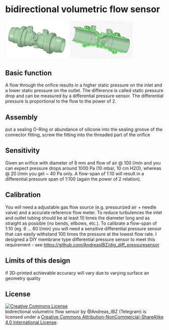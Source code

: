 # bidirectional volumetric flow sensor

<p>
  <img src="https://github.com/AndreasIBZ/bidir_flowsensor/blob/master/screenshot_flowsensor.JPG" width="200" title="Flowsensor">
  <img src="https://github.com/AndreasIBZ/bidir_flowsensor/blob/master/screenshot_section_flowsensor.JPG" width="200" title="Flowsensor Section">
</p>

## Basic function
A flow through the orifice results in a higher static pressure on the inlet and a lower static pressure on the outlet. The difference is called static pressure drop and can be measured by a differential pressure sensor. The differential pressure is proportional to the flow to the power of 2.  

## Assembly
put a sealing O-Ring or abundance of silicone into the sealing groove of the connector fitting, screw the fitting into the threaded part of the orifice

## Sensitivity
Given an orifice with diameter of 8 mm and flow of air @ 100 l/min and you can expect pressure drops around 1000 Pa (10 mbar, 10 cm H2O), whereas @ 20 l/min you get ~ 40 Pa only. A flow-span of 1:10 will result in a differential pressure span of 1:100 (again the power of 2 relation). 

## Calibration
You will need a adjustable gas flow source (e.g. pressurized air + needle valve) and a accurate reference flow meter. To reduce turbulences the inlet and outlet tubing should be at least 10 times the diameter long and as straight as possible (no bends, ellbows, etc.). To calibrate a flow-span of 1:10 (eg. 6 ... 60 l/min) you will need a sensitive differential pressure sensor that can easily withstand 100 times the pressure at the lowest flow rate. I designed a DIY membrane type differential pressure sensor to meet this requirement - see https://github.com/AndreasIBZ/dig_diff_pressuresensor

## Limits of this design
if 3D-printed achievable accuracy will vary due to varying surface an geometry quality

## License
<a rel="license" href="http://creativecommons.org/licenses/by-nc-sa/4.0/"><img alt="Creative Commons License" style="border-width:0" src="https://i.creativecommons.org/l/by-nc-sa/4.0/88x31.png" /></a><br /><span xmlns:dct="http://purl.org/dc/terms/" href="http://purl.org/dc/dcmitype/Text" property="dct:title" rel="dct:type">bidirectional volumetric flow sensor</span> by <span xmlns:cc="http://creativecommons.org/ns#" property="cc:attributionName">@Andreas_IBZ (Telegram)</span> is licensed under a <a rel="license" href="http://creativecommons.org/licenses/by-nc-sa/4.0/">Creative Commons Attribution-NonCommercial-ShareAlike 4.0 International License</a>.
